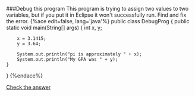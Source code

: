 <!--djw:done-->
###Debug this program
This program is trying to assign two values to two variables, but if you put it in Eclipse it won't successfully run. Find and fix the error.
{%ace edit=false, lang='java'%}
public class DebugProg {
	public static void main(String[] args) {
		int x, y;
		
		x = 3.1415;
		y = 3.64;
		
		System.out.println("pi is approximately " + x);
		System.out.println("My GPA was " + y);
	}
}
{%endace%}

[Check the answer](https://gist.github.com/LearnByCode/f8d300aa1ea2cd120652)